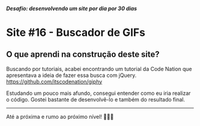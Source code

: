 ##### Desafio: desenvolvendo um site por dia por 30 dias

# Site #16 - Buscador de GIFs

## O que aprendi na construção deste site?

Buscando por tutoriais, acabei encontrando um tutorial da Code Nation que apresentava a ideia de fazer essa busca com jQuery. https://github.com/itscodenation/giphy

Estudando um pouco mais afundo, consegui entender como eu iria realizar o código. Gostei bastante de desenvolvê-lo e também do resultado final.

---

Até a próxima e rumo ao próximo nível! 💜💜💜
